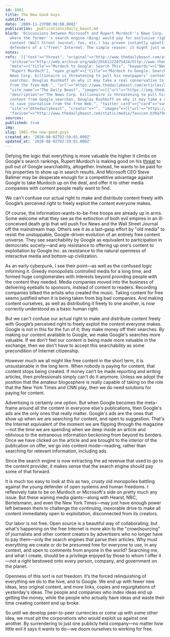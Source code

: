 ```yaml
---
id: 1001
title: The New Good Guys
subtitle: 
date: '2009-11-23T00:00:00.000Z'
publication: _publications/daily_beast.md
blurb: 'Discussions between Microsoft and Rupert Murdoch''s News Corp. for a structure
  where the former''s search engine (Bing) would pay for exclusive rights to the latter’s
  content (Wall Street Journal, Fox, etc.) has proven instantly upsetting to the self-appointed
  defenders of a \"free\" Internet. The simple reason: it might just work.'
notes: 
refs: '[{"text"=>"threat", "original"=>"http://www.thedailybeast.com/articles/2009/11/09/murdoch-to-google-search-this.html",
  "archive"=>"http://web.archive.org/web/20161222075424/http://www.thedailybeast.com/articles/2009/11/09/murdoch-to-google-search-this.html",
  "meta"=>{"title"=>"Murdoch to Google: Search This", "keywords"=>["News Corporation",
  "Rupert Murdoch"], "open_graph"=>{"title"=>"Murdoch to Google: Search This", "description"=>"The
  News Corp. billionaire is threatening to pull his newspapers’ content from Google
  searches. Douglas Rushkoff on why it may take a real conservative to save journalism
  from the free Web.", "url"=>"https://www.thedailybeast.com/articles/2009/11/09/murdoch-to-google-search-this",
  "site_name"=>"The Daily Beast", "images"=>[{"url"=>"https://img.thedailybeast.com/image/upload/c_crop,d_placeholder_euli9k,h_97,w_174,x_0,y_0/dpr_2.0/c_limit,w_740/fl_lossy,q_auto/v1493134279/articles/2009/11/09/murdoch-to-google-search-this/rushkoff-rupert-murdoch_61742_kcpcy1"}]},
  "description"=>"The News Corp. billionaire is threatening to pull his newspapers’
  content from Google searches. Douglas Rushkoff on why it may take a real conservative
  to save journalism from the free Web.", "twitter_card"=>{"card"=>"summary_large_image",
  "site"=>"@thedailybeast", "creator"=>"", "images"=>[{"url"=>"https://img.thedailybeast.com/image/upload/c_crop,d_placeholder_euli9k,h_97,w_174,x_0,y_0/dpr_2.0/c_limit,w_600/f_jpg/fl_lossy,q_auto/v1493134279/articles/2009/11/09/murdoch-to-google-search-this/rushkoff-rupert-murdoch_61742_kcpcy1"}]},
  "favicon"=>"http://www.thedailybeast.com/static/media/favicon.b30a79ed.ico"}}]'
sources: 
published: true
img: 
slug: 1001-the-new-good-guys
created_at: '2020-08-02T02:59:01.000Z'
updated_at: '2020-08-02T02:59:01.000Z'
---
```

Defying the logic that everything is more valuable the higher it climbs on Google's search rankings, Rupert Murdoch is making good on his [threat](http://www.thedailybeast.com/articles/2009/11/09/murdoch-to-google-search-this.html) to pull out of Google searchability, altogether. Instead, he wants to be paid for his properties to show up in search results. And Microsoft CEO Steve Ballmer may be desperate enough for a competitive advantage against Google to take Murdoch up on the deal, and offer it to other media companies with content people really want to find.

We can't confuse our actual right to make and distribute content freely with Google’s perceived right to freely exploit the content everyone makes.

Of course, the information-wants-to-be-free troops are already up in arms. Some welcome what they see as the extinction of both evil empires in an ill-conceived death grip that will push Fox News and the Wall Street Journal off the mainstream map. Others see it as a last-gasp effort by "old media" to resist the unstoppable, Google-driven evolution of an entirely free content universe. They see searchability by Google as equivalent to participation in democratic society—and any resistance to offering up one's content to exploitation by Google Inc. as resistance to the natural openness of interactive media and bottom-up civilization.

As an early cyberpunk, I see their point—as well as the confused logic informing it. Greedy monopolists controlled media for a long time, and formed huge conglomerates with interests beyond providing people with the content they needed. Media companies moved into the business of delivering eyeballs to sponsors, instead of content to readers. Recording companies bilked the artists who created the music. Taking content for free seems justified when it is being taken from big bad companies. And making content ourselves, as well as distributing it freely to one another, is now correctly understood as a basic human right.

But we can't confuse our actual right to make and distribute content freely with Google’s perceived right to freely exploit the content everyone makes. Google is not in this for the fun of it; they make money off their searches. By making our content available to Google, we make Google's searches more valuable. If we don't feel our content is being made more valuable in the exchange, then we don't have to accept this searchability as some precondition of Internet citizenship.

However much we all might like free content in the short term, it is unsustainable in the long term. When nobody is paying for content, that content stops being created. If money can’t be made reporting and writing articles, then professionals simply can't do it anymore. Unless we adopt the position that the amateur blogosphere is really capable of taking on the role that the New York Times and CNN play, then we do need solutions for paying for content.

Advertising is certainly one option. But when Google becomes the meta-frame around all the content in everyone else's publications, then Google's ads are the only ones that really matter. Google's ads are the ones that show up when we are searching for content, and open to suggestion. That's the Internet equivalent of the moment we are flipping through the magazine—not the time we are spending when we deep inside an article and oblivious to the extraneous information beckoning from beyond its borders. Once we have clicked on the article and are brought to the interior of the publication on offer, we go into content mode—reading, rather than searching for relevant information, including ads.

Since the search engine is now extracting the ad revenue that used to go to the content provider, it makes sense that the search engine should pay some of that forward.

It is much too easy to look at this as two, crusty old monopolies battling against the young defender of open systems and human freedoms. I reflexively hate to be on Murdoch or Microsoft's side on pretty much any issue. But these waning media giants—along with Hearst, NBC, Bertelsmann, and even the New York Times—may just have enough power left between them to challenge the continuing, inexorable drive to make all content immediately open to exploitation, disconnected from its creators.

Our labor is not free. Open source is a beautiful way of collaborating; but what's happening on the free Internet is more akin to the "crowdsourcing" of journalists and other content creators by advertisers who no longer have to pay them—only the search engines that parse their articles. Why must everything we create or do be presumed free for everyone to use, in any context, and open to comments from anyone in the world? Searching me, and what I create, should be a privilege enjoyed by those to whom I offer it—not a right bestowed onto every person, company, and government on the planet.

Openness of this sort is not freedom. It’s the forced relinquishing of everything we do to the hive, and to Google. We end up with fewer new ideas, less original content, and more links, copies and regurgitations of yesterday's ideas. The people and companies who index ideas end up getting the money, while the people who actually have ideas and waste their time creating content end up broke.

So until we develop peer-to-peer currencies or come up with some other idea, we must pit the corporations who would exploit us against one another. By surrendering to just one publicly held company—no matter how little evil it says it wants to do—we doom ourselves to working for free.

